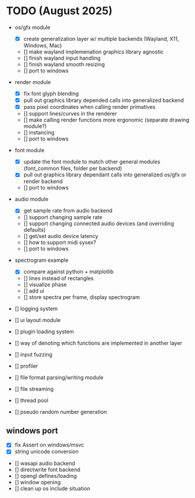 # TODO (August 2025)
- os/gfx module
    - [X] create generalization layer w/ multiple backends (Wayland, X11, Windows, Mac)
	- [] make wayland implemenation graphics library agnostic
    - [] finish wayland input handling
	- [] finish wayland smooth resizing
	- [] port to windows

- render module
    - [X] fix font glyph blending
	- [X] pull out graphics library depended calls into generalized backend
	- [X] pass pixel coordinates when calling render primatives
    - [] support lines/curves in the renderer
	- [] make calling render functions more ergonomic (separate drawing module?)
	- [] instancing
	- [] port to windows
	
- font module
    - [X] update the font module to match other general modules (font_common files, folder per backend)
	- [X] pull out graphics library dependant calls into  generalized os/gfx or render backend
	- [] port to windows
	
- audio module
    - [X] get sample rate from audio backend
	- [] support changing sample rate
	- [] support changing connected audio devices (and overriding defaults)
	- [] get/set audio device latency
	- [] how to support midi sysex?
	- [] port to windows

- spectrogram example
    - [X] compare against python + matplotlib
	- [] lines instead of rectangles
	- [] visualize phase
	- [] add ui
	- [] store spectra per frame, display spectrogram
	 	
- [] logging system
- [] ui layout module
- [] plugin loading system
- [] way of denoting which functions are implemented in another layer
- [] input fuzzing
- [] profiler
- [] file format parsing/writing module
- [] file streaming
- [] thread pool
- [] pseudo random number generation

## windows port
- [X] fix Assert on windows/msvc
- [X] string unicode conversion
- [] wasapi audio backend
- [] directwrite font backend
- [] opengl defines/loading
- [] window opening
- [] clean up os include situation
